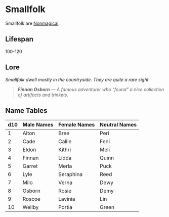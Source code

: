 # Smallfolk

Smallfolk are [Nonmagical](../Mechanical/Nonmagical.md).

## Lifespan

100-120

## Lore

*Smallfolk dwell mostly in the countryside. They are quite a rare sight.*

> ***Finnan Osborn*** — *A famous adventurer who "found" a nice collection of artifacts and trinkets.*

## Name Tables

| d10 | Male Names | Female Names | Neutral Names |
| :-- | :--------- | :----------- | :------------ |
| 1   | Alton      | Bree         | Peri          |
| 2   | Cade       | Callie       | Feni          |
| 3   | Eldon      | Kithri       | Meli          |
| 4   | Finnan     | Lidda        | Quinn         |
| 5   | Garret     | Merla        | Puck          |
| 6   | Lyle       | Seraphina    | Reed          |
| 7   | Milo       | Verna        | Dewy          |
| 8   | Osborn     | Rosie        | Demy          |
| 9   | Roscoe     | Lavinia      | Lin           |
| 10  | Wellby     | Portia       | Green         |
